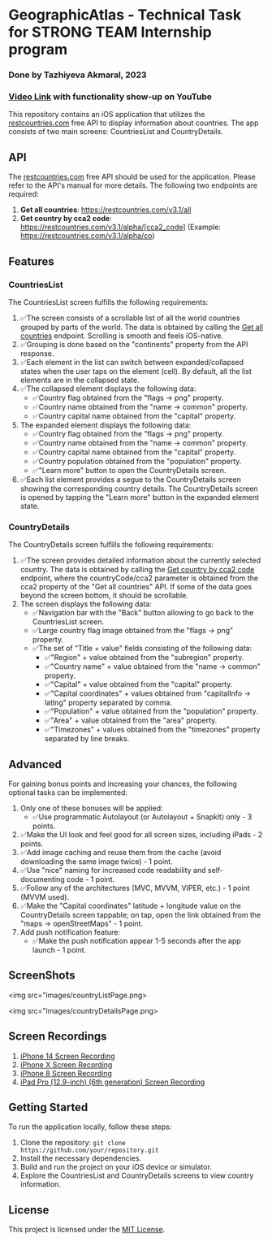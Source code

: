 <h1>GeographicAtlas - Technical Task for STRONG TEAM Internship program</h1>
<h3>Done by Tazhiyeva Akmaral, 2023</h3>
<h3> <a href="     ">Video Link</a> with functionality show-up on YouTube</h3>

<p>This repository contains an iOS application that utilizes the <a href="https://restcountries.com/" target="_blank">restcountries.com</a> free API to display information about countries. The app consists of two main screens: CountriesList and CountryDetails.</p>

<h2>API</h2>

<p>The <a href="https://restcountries.com/" target="_blank">restcountries.com</a> free API should be used for the application. Please refer to the API's manual for more details. The following two endpoints are required:</p>

<ol>
  <li><strong>Get all countries</strong>: <a href="https://restcountries.com/v3.1/all" target="_blank">https://restcountries.com/v3.1/all</a></li>
  <li><strong>Get country by cca2 code</strong>: <a href="https://restcountries.com/v3.1/alpha/[cca2_code]" target="_blank">https://restcountries.com/v3.1/alpha/[cca2_code]</a> (Example: <a href="https://restcountries.com/v3.1/alpha/co" target="_blank">https://restcountries.com/v3.1/alpha/co</a>)</li>
</ol>

<h2>Features</h2>

<h3>CountriesList</h3>

<p>The CountriesList screen fulfills the following requirements:</p>

<ol>
  <li>✅The screen consists of a scrollable list of all the world countries grouped by parts of the world. The data is obtained by calling the <a href="https://restcountries.com/v3.1/all" target="_blank">Get all countries</a> endpoint. Scrolling is smooth and feels iOS-native.</li>
  <li>✅Grouping is done based on the "continents" property from the API response.</li>
  <li>✅Each element in the list can switch between expanded/collapsed states when the user taps on the element (cell). By default, all the list elements are in the collapsed state.</li>
  <li>✅The collapsed element displays the following data:
    <ul>
      <li>✅Country flag obtained from the "flags → png" property.</li>
      <li>✅Country name obtained from the "name → common" property.</li>
      <li>✅Country capital name obtained from the "capital" property.</li>
    </ul>
  </li>
  <li>The expanded element displays the following data:
    <ul>
      <li>✅Country flag obtained from the "flags → png" property.</li>
      <li>✅Country name obtained from the "name → common" property.</li>
      <li>✅Country capital name obtained from the "capital" property.</li>
      <li>✅Country population obtained from the "population" property.</li>
      <li>✅"Learn more" button to open the CountryDetails screen.</li>
    </ul>
  </li>
  <li>✅Each list element provides a segue to the CountryDetails screen showing the corresponding country details. The CountryDetails screen is opened by tapping the "Learn more" button in the expanded element state.</li>
</ol>

<h3>CountryDetails</h3>

<p>The CountryDetails screen fulfills the following requirements:</p>

<ol>
  <li>✅The screen provides detailed information about the currently selected country. The data is obtained by calling the <a href="https://restcountries.com/v3.1/alpha/[countryCode/cca2]" target="_blank">Get country by cca2 code</a> endpoint, where the countryCode/cca2 parameter is obtained from the cca2 property of the "Get all countries" API. If some of the data goes beyond the screen bottom, it should be scrollable.</li>
  <li>The screen displays the following data:
    <ul>
      <li>✅Navigation bar with the "Back" button allowing to go back to the CountriesList screen.</li>
      <li>✅Large country flag image obtained from the "flags → png" property.</li>
      <li>✅The set of "Title + value" fields consisting of the following data:
        <ul>
          <li>✅"Region" + value obtained from the "subregion" property.</li>
          <li>✅"Country name" + value obtained from the "name → common" property.</li>
          <li>✅"Capital" + value obtained from the "capital" property.</li>
          <li>✅"Capital coordinates" + values obtained from "capitalInfo → latlng" property separated by comma.</li>
          <li>✅"Population" + value obtained from the "population" property.</li>
          <li>✅"Area" + value obtained from the "area" property.</li>
          <li>✅"Timezones" + values obtained from the "timezones" property separated by line breaks.</li>
        </ul>
      </li>
    </ul>
  </li>
</ol>

<h2>Advanced</h2>

<p>For gaining bonus points and increasing your chances, the following optional tasks can be implemented:</p>

<ol>
  <li>Only one of these bonuses will be applied:
    <ul>
      <li>✅Use programmatic Autolayout (or Autolayout + Snapkit) only - 3 points.</li>
    </ul>
  </li>
  <li>✅Make the UI look and feel good for all screen sizes, including iPads - 2 points.</li>
  <li>✅Add image caching and reuse them from the cache (avoid downloading the same image twice) - 1 point.</li>
  <li>✅Use "nice" naming for increased code readability and self-documenting code - 1 point.</li>
  <li>✅Follow any of the architectures (MVC, MVVM, VIPER, etc.) - 1 point (MVVM used).</li>
  <li>✅Make the "Capital coordinates" latitude + longitude value on the CountryDetails screen tappable; on tap, open the link obtained from the "maps → openStreetMaps" - 1 point.</li>
  <li>Add push notification feature:
    <ul>
      <li>✅Make the push notification appear 1-5 seconds after the app launch - 1 point.</li>
    </ul>
  </li>
</ol>





<h2>ScreenShots</h2>

<img src="images/countryListPage.png>

<img src="images/countryDetailsPage.png>


<h2>Screen Recordings</h2>
<ol>
  <li><a href="  ">iPhone 14 Screen Recording</a></li>
   <li><a href="  ">iPhone X Screen Recording</a></li>
   <li><a href="  ">iPhone 8 Screen Recording</a></li>
   <li><a href="  ">iPad Pro (12.9-inch) (6th generation) Screen Recording</a></li>
</ol>






<h2>Getting Started</h2>

<p>To run the application locally, follow these steps:</p>

<ol>
  <li>Clone the repository: <code>git clone https://github.com/your/repository.git</code></li>
  <li>Install the necessary dependencies.</li>
  <li>Build and run the project on your iOS device or simulator.</li>
  <li>Explore the CountriesList and CountryDetails screens to view country information.</li>
</ol>

<h2>License</h2>

<p>This project is licensed under the <a href="LICENSE" target="_blank">MIT License</a>.</p>
